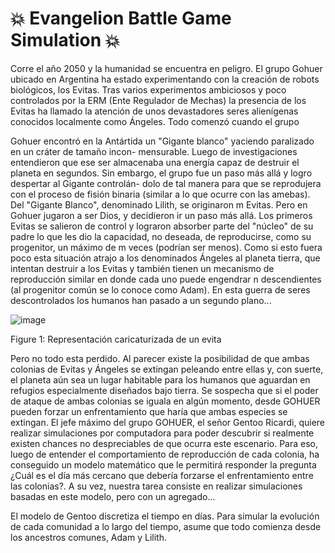 # :boom: Evangelion Battle Game Simulation :boom:


Corre el año 2050 y la humanidad se encuentra en peligro. El grupo Gohuer ubicado en Argentina ha estado
experimentando con la creación de robots biológicos, los Evitas. Tras varios experimentos ambiciosos y poco
controlados por la ERM (Ente Regulador de Mechas) la presencia de los Evitas ha llamado la atención de
unos devastadores seres alienígenas conocidos localmente como Ángeles. Todo comenzó cuando el grupo

Gohuer encontró en la Antártida un "Gigante blanco" yaciendo paralizado en un cráter de tamaño incon-
mensurable. Luego de investigaciones entendieron que ese ser almacenaba una energía capaz de destruir el 
planeta en segundos. Sin embargo, el grupo fue un paso más allá y logro despertar al Gigante controlán-
dolo de tal manera para que se reprodujera con el proceso de fisión binaria (similar a lo que ocurre con las amebas). Del "Gigante Blanco", denominado Lilith, se originaron m Evitas. Pero en Gohuer jugaron a ser
Dios, y decidieron ir un paso más allá. Los primeros Evitas se salieron de control y lograron absorber parte
del "núcleo" de su padre lo que les dio la capacidad, no deseada, de reproducirse, como su progenitor, un
máximo de m veces (podrían ser menos).
Como si esto fuera poco esta situación atrajo a los denominados Ángeles al planeta tierra, que intentan
destruir a los Evitas y también tienen un mecanismo de reproducción similar en donde cada uno puede
engendrar n descendientes (al progenitor común se lo conoce como Adam).
En esta guerra de seres descontrolados los humanos han pasado a un segundo plano...

![image](https://user-images.githubusercontent.com/68394259/165647877-4eddd8da-b49f-4b5b-abdc-0e57e26b861e.png)


Figure 1: Representación caricaturizada de un evita

Pero no todo esta perdido. Al parecer existe la posibilidad de que ambas colonias de Evitas y Ángeles se
extingan peleando entre ellas y, con suerte, el planeta aún sea un lugar habitable para los humanos que
aguardan en refugios especialmente diseñados bajo tierra. Se sospecha que si el poder de ataque de ambas
colonias se iguala en algún momento, desde GOHUER pueden forzar un enfrentamiento que haría que ambas
especies se extingan.
El jefe máximo del grupo GOHUER, el señor Gentoo Ricardi, quiere realizar simulaciones por computadora
para poder descubrir si realmente existen chances no despreciables de que ocurra este escenario. Para eso,
luego de entender el comportamiento de reproducción de cada colonia, ha conseguido un modelo matemático
que le permitirá responder la pregunta ¿Cuál es el día más cercano que debería forzarse el enfrentamiento
entre las colonias?. A su vez, nuestra tarea consiste en realizar simulaciones basadas en este modelo, pero
con un agregado...

El modelo de Gentoo discretiza el tiempo en días. Para simular la evolución de cada comunidad a lo largo
del tiempo, asume que todo comienza desde los ancestros comunes, Adam y Lilith.
